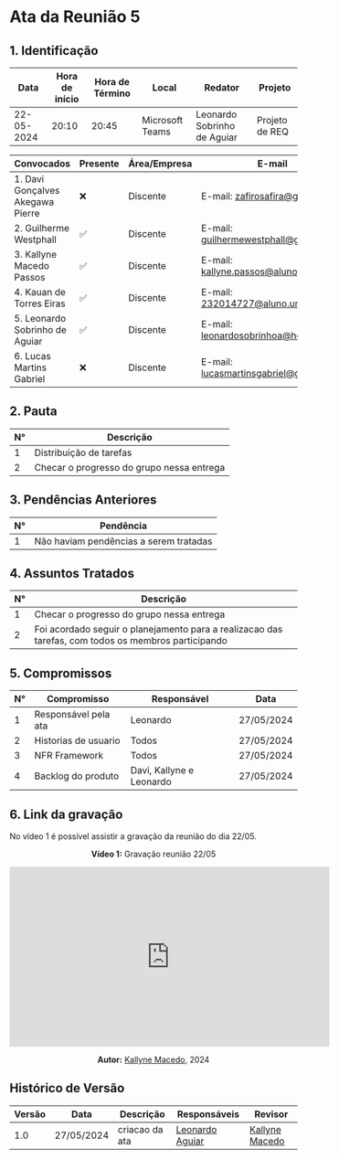 # **Ata da Reunião 5**

## 1. Identificação

| Data       | Hora de início | Hora de Término | Local            | Redator                      | Projeto         |
|------------|-----------------|-----------------|------------------|------------------------------|-----------------|
| 22-05-2024 | 20:10           | 20:45           | Microsoft Teams  | Leonardo Sobrinho de Aguiar | Projeto de REQ |

| Convocados                              | Presente | Área/Empresa | E-mail                                                    |
|-----------------------------------------|----------|--------------|-----------------------------------------------------------|
| 1. Davi Gonçalves Akegawa Pierre       | ❌       | Discente     | E-mail: [zafirosafira@gmail.com](mailto:zafirosafira@gmail.com) |
| 2. Guilherme Westphall                  | ✅       | Discente     | E-mail: [guilhermewestphall@gmail.com](mailto:guilhermewestphall@gmail.com) |
| 3. Kallyne Macedo Passos                | ✅       | Discente     | E-mail: [kallyne.passos@aluno.unb.br](mailto:kallyne.passos@aluno.unb.br) |
| 4. Kauan de Torres Eiras                | ✅       | Discente     | E-mail: [232014727@aluno.unb.br](mailto:232014727@aluno.unb.br) |
| 5. Leonardo Sobrinho de Aguiar          | ✅       | Discente     | E-mail: [leonardosobrinhoa@hotmail.com](mailto:leonardosobrinhoa@hotmail.com) |
| 6. Lucas Martins Gabriel                | ❌       | Discente     | E-mail: [lucasmartinsgabriel@gmail.com](mailto:lucasmartinsgabriel@gmail.com) |

## 2. Pauta

| N° | Descrição                               |
|----|-----------------------------------------|
| 1  | Distribuição de tarefas                 |
| 2  |Checar o progresso do grupo nessa entrega|

## 3. Pendências Anteriores

| N° | Pendência                                    |
|----|----------------------------------------------|
| 1  | Não haviam pendências a serem tratadas      |

## 4. Assuntos Tratados

| N° | Descrição                                                                                     |
|----|-----------------------------------------------------------------------------------------------|
| 1  | Checar o progresso do grupo nessa entrega |
| 2  | Foi acordado seguir o planejamento para a realizacao das tarefas, com todos os membros participando                                                    |

## 5. Compromissos

| N° | Compromisso                   | Responsável                    | Data       |
|----|-------------------------------|--------------------------------|------------|
| 1  | Responsável pela ata          | Leonardo                       | 27/05/2024|
| 2  | Historias de usuario          | Todos                          | 27/05/2024|
| 3  | NFR Framework                 | Todos                          | 27/05/2024|
| 4  | Backlog do produto            | Davi, Kallyne e Leonardo       | 27/05/2024|

## 6. Link da gravação

No vídeo 1 é possível assistir a gravação da reunião do dia 22/05.

<center>

**Vídeo 1:** Gravação reunião 22/05

<iframe width="560" height="315" src="https://www.youtube.com/embed/YvMhENb034w?si=T59W1Qbetrf3GMMm" title="YouTube video player" frameborder="0" allow="accelerometer; autoplay; clipboard-write; encrypted-media; gyroscope; picture-in-picture; web-share" referrerpolicy="strict-origin-when-cross-origin" allowfullscreen></iframe>

**Autor:** [Kallyne Macedo](https://github.com/kalipassos), 2024

</center>



## Histórico de Versão

| Versão | Data       | Descrição                               | Responsáveis                                              | Revisor                                               |
|--------|------------|-----------------------------------------|-----------------------------------------------------------|-------------------------------------------------------|
| 1.0    | 27/05/2024 | criacao da ata                          | [Leonardo Aguiar](https://github.com/Leonardo0o0)          | [Kallyne Macedo](https://github.com/kalipassos)              |
